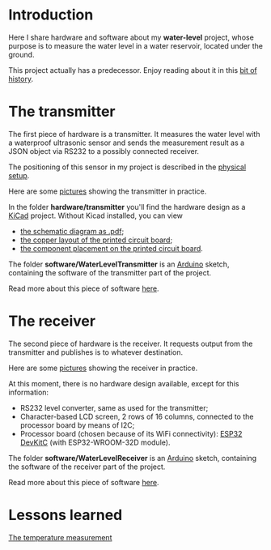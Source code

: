 # Introduction
Here I share hardware and software about my **water-level** project,
whose purpose is to measure the water level in a water reservoir,
located under the ground.

This project actually has a predecessor. Enjoy reading about it in this [bit of history](doc/history.md).

# The transmitter
The first piece of hardware is a transmitter.
It measures the water level with a waterproof ultrasonic sensor and sends the measurement result as a JSON object via RS232 to a possibly connected receiver.

The positioning of this sensor in my project is described in the [physical setup](doc/physical.md).

Here are some [pictures](doc/pictures-transmitter.md) showing the transmitter in practice.

In the folder **hardware/transmitter** you'll find the hardware design as a [KiCad](https://www.kicad-pcb.org/) project.
Without Kicad installed, you can view
- [the schematic diagram as .pdf](../master/hardware/transmitter.pdf);
- [the copper layout of the printed circuit board](../master/hardware/transmitter_cu.pdf);
- [the component placement on the printed circuit board](../master/hardware/transmitter_silk.pdf).

The folder **software/WaterLevelTransmitter** is an [Arduino](https://www.arduino.cc/) sketch, containing the software of the transmitter part of the project.

Read more about this piece of software [here](doc/water-level-transmitter-software.md).

# The receiver
The second piece of hardware is the receiver.
It requests output from the transmitter and publishes is to whatever destination.

Here are some [pictures](doc/pictures-receiver.md) showing the receiver in practice.

At this moment, there is no hardware design available, except for this information:
- RS232 level converter, same as used for the transmitter;
- Character-based LCD screen, 2 rows of 16 columns, connected to the processor board by means of I2C;
- Processor board (chosen because of its WiFi connectivity): [ESP32 DevKitC](https://docs.espressif.com/projects/esp-idf/en/latest/esp32/hw-reference/esp32/get-started-devkitc.html)
 (with ESP32-WROOM-32D module).

The folder **software/WaterLevelReceiver** is an [Arduino](https://www.arduino.cc/) sketch, containing the software of the receiver part of the project.

Read more about this piece of software [here](doc/water-level-receiver-software.md).

# Lessons learned
[The temperature measurement](doc/ll-temperature.md)




